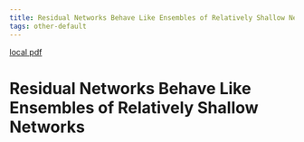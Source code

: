 ```yaml
---
title: Residual Networks Behave Like Ensembles of Relatively Shallow Networks
tags: other-default
---
```


[local pdf](../../../pdfs/Residual%20Networks%20Behave%20Like%20Ensembles%20of%20Relatively%20Shallow%20Networks.pdf)

# Residual Networks Behave Like Ensembles of Relatively Shallow Networks
